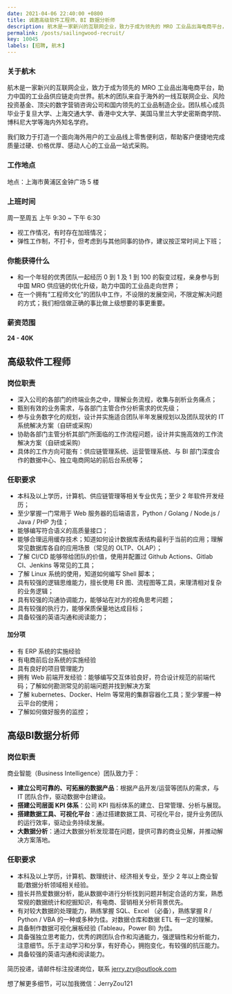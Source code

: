 ```yaml
---
date: 2021-04-06 22:40:00 +0800
title: 诚邀高级软件工程师、BI 数据分析师
description: 航木是一家新兴的互联网企业，致力于成为领先的 MRO 工业品出海电商平台，助力中国的工业品供应链走向世界。航木的团队来自于海外的一线互联网企业、风险投资基金、顶尖的数字营销咨询公司和国内领先的工业品制造企业。团队核心成员毕业于复旦大学、上海交通大学、香港中文大学、美国马里兰大学史密斯商学院、博科尼大学等海内外知名学府。我们致力于打造一个面向海外用户的工业品线上零售便利店，帮助客户便捷地完成质量过硬、价格优厚、感动人心的工业品一站式采购。 
permalink: /posts/sailingwood-recruit/
key: 10045
labels: [招聘, 航木]
---
```


### 关于航木
航木是一家新兴的互联网企业，致力于成为领先的 MRO 工业品出海电商平台，助力中国的工业品供应链走向世界。航木的团队来自于海外的一线互联网企业、风险投资基金、顶尖的数字营销咨询公司和国内领先的工业品制造企业。团队核心成员毕业于复旦大学、上海交通大学、香港中文大学、美国马里兰大学史密斯商学院、博科尼大学等海内外知名学府。 

我们致力于打造一个面向海外用户的工业品线上零售便利店，帮助客户便捷地完成质量过硬、价格优厚、感动人心的工业品一站式采购。 

### 工作地点

地点：上海市黄浦区金钟广场 5 楼

### 上班时间

周一至周五 上午 9:30 ~ 下午 6:30

- 视工作情况，有时存在加班情况；
- 弹性工作制，不打卡，但考虑到与其他同事的协作，建议按正常时间上下班；


### 你能获得什么

- 和一个年轻的优秀团队一起经历 0 到 1 及 1 到 100 的裂变过程，亲身参与到中国 MRO 供应链的优化升级，助力中国的工业品走向世界；
- 在一个拥有“工程师文化”的团队中工作，不设限的发展空间，不限定解决问题的方式；我们相信做正确的事比做上级想要的事更重要。


### 薪资范围
**24 - 40K**

## 高级软件工程师

### 岗位职责

- 深入公司的各部门的终端业务之中，理解业务流程，收集与剖析业务痛点；
- 甄别有效的业务需求，与各部门主管合作分析需求的优先级；
- 参与业务数字化的规划，设计并实施适合团队半年发展规划以及团队现状的 IT 系统解决方案（自研或采购）
- 协助各部门主管分析其部门所面临的工作流程问题，设计并实施高效的工作流解决方案（自研或采购）
- 具体的工作方向可能有：供应链管理系统、运营管理系统、与 BI 部门深度合作的数据中心、独立电商网站的前后台系统等；


### 任职要求

- 本科及以上学历，计算机、供应链管理等相关专业优先；至少 2 年软件开发经历；
- 至少掌握一门常用于 Web 服务器的后端语言，Python / Golang / Node.js / Java / PHP 为佳；
- 能够编写符合语义的高质量接口；
- 能够合理运用缓存技术；知道如何设计数据库表结构最利于当前的应用；理解常见数据库各自的应用场景（常见的 OLTP、OLAP）；
- 了解 CI/CD 能够带给团队的价值，使用并配置过 Github Actions、Gitlab CI、Jenkins 等常见的工具；
- 了解 Linux 系统的使用，知道如何编写 Shell 脚本；
- 具有较强的逻辑思维能力，擅长使用 ER 图、流程图等工具，来理清相对复杂的业务逻辑；
- 具有较强的沟通协调能力，能够站在对方的视角思考问题；
- 具有较强的执行力，能够保质保量地达成目标；
- 具备较强的英语沟通和阅读能力；

#### 加分项

- 有 ERP 系统的实施经验
- 有电商前后台系统的实施经验
- 具有良好的项目管理能力
- 拥有 Web 前端开发经验：能够编写交互体验良好，符合设计规范的前端代码；了解如何勘测常见的前端问题并找到解决方案
- 了解 kubernetes、Docker、Helm 等常用的集群容器化工具；至少掌握一种云平台的使用；
- 了解如何做好服务的监控；

## 高级BI数据分析师

### 岗位职责
商业智能（Business Intelligence）团队致力于：

- **建立公司可靠的、可拓展的数据产品**：根据产品开发/运营等团队的需求，与 IT 团队合作，驱动数据中台建设。
- **搭建公司层面 KPI 体系**：公司 KPI 指标体系的建立、日常管理、分析与展现。
- **搭建数据工具、可视化平台**：通过搭建数据工具、可视化平台，提升业务团队的运行效率，驱动业务持续发展。
- **大数据分析**：通过大数据分析发现潜在问题，提供可靠的商业见解，并推动解决方案落地。

### 任职要求

- 本科及以上学历，计算机、数理统计、经济相关专业，至少 2 年以上商业智能/数据分析领域相关经验。
- 擅长并热爱数据分析，能从数据中进行分析找到问题并制定合适的方案，熟悉常规的数据统计和挖掘知识，有电商、营销相关分析背景优先。
- 有对较大数据的处理能力，熟练掌握 SQL、Excel （必备），熟练掌握 R / Python / VBA 的一种或多种为佳。对数据仓库和数据 ETL 有一定的理解。
- 具备制作数据可视化展板经验 (Tableau，Power BI) 为佳。
- 具备强独立思考能力，优秀的跨团队合作和沟通能力，强逻辑性和分析能力，注意细节。乐于主动学习和分享，有好奇心，拥抱变化，有较强的抗压能力。
- 具备较强的英语沟通和阅读能力。

简历投递，请邮件标注投递岗位，联系 [jerry.zry@outlook.com](mailto:jerry.zry@outlook.com)

想了解更多细节，可以加我微信：JerryZou121
